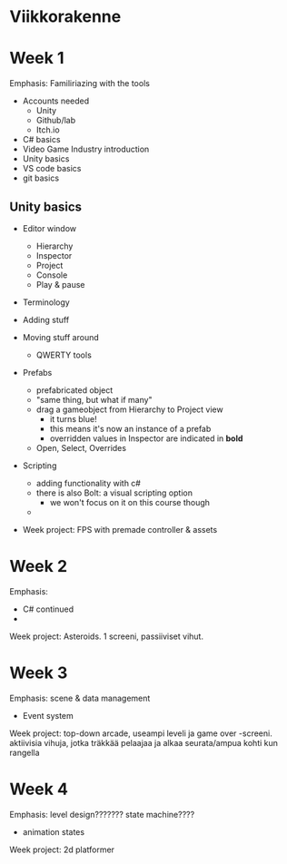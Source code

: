 # Viikkorakenne

# Week 1

Emphasis: Familiriazing with the tools

- Accounts needed
  - Unity
  - Github/lab
  - Itch.io
- C# basics
- Video Game Industry introduction
- Unity basics
- VS code basics
- git basics

## Unity basics
- Editor window
  - Hierarchy
  - Inspector
  - Project
  - Console
  - Play & pause
- Terminology
- Adding stuff
- Moving stuff around
  - QWERTY tools
- Prefabs
  - prefabricated object
  - "same thing, but what if many"
  - drag a gameobject from Hierarchy to Project view
    - it turns blue! 
    - this means it's now an instance of a prefab
    - overridden values in Inspector are indicated in **bold** 
  - Open, Select, Overrides


- Scripting
  - adding functionality with c#
  - there is also Bolt: a visual scripting option
    - we won't focus on it on this course though
  - 

- Week project: FPS with premade controller & assets

# Week 2

Emphasis: 

- C# continued
- 

Week project: Asteroids. 1 screeni, passiiviset vihut.

# Week 3

Emphasis: scene & data management

- Event system

Week project: top-down arcade, useampi leveli ja game over -screeni. aktiivisia vihuja, jotka träkkää pelaajaa ja alkaa seurata/ampua kohti kun rangella

# Week 4

Emphasis: level design??????? state machine????

- animation states

Week project: 2d platformer